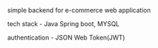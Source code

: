 simple backend for e-commerce web application

tech stack - Java Spring boot,
             MYSQL 

authentication - JSON Web Token(JWT)
